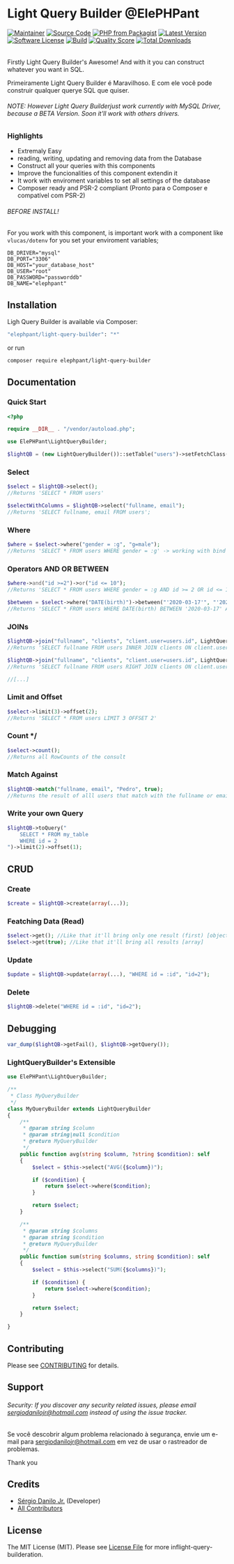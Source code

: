 # Light Query Builder @ElePHPant

[![Maintainer](http://img.shields.io/badge/maintainer-@sergiodanilojr-blue.svg?style=flat-square)](https://twitter.com/sergiodanilojr)
[![Source Code](http://img.shields.io/badge/source-elephpant/light-query-builder-blue.svg?style=flat-square)](https://github.com/sergiodanilojr/light-query-builder)
[![PHP from Packagist](https://img.shields.io/packagist/php-v/elephpant/light-query-builder.svg?style=flat-square)](https://packagist.org/packages/elephpant/light-query-builder)
[![Latest Version](https://img.shields.io/github/release/elephpant/light-query-builder.svg?style=flat-square)](https://github.com/sergiodanilojr/light-query-builder/releases)
[![Software License](https://img.shields.io/badge/license-MIT-brightgreen.svg?style=flat-square)](LICENSE)
[![Build](https://img.shields.io/scrutinizer/build/g/sergiodanilojr/light-query-builder.svg?style=flat-square)](https://scrutinizer-ci.com/g/sergiodanilojr/light-query-builder)
[![Quality Score](https://img.shields.io/scrutinizer/g/sergiodanilojr/light-query-builder.svg?style=flat-square)](https://scrutinizer-ci.com/g/sergiodanilojr/light-query-builder)
[![Total Downloads](https://img.shields.io/packagist/dt/elephpant/light-query-builder.svg?style=flat-square)](https://packagist.org/packages/elephpant/light-query-builder)

###### 
Firstly Light Query Builder's Awesome! And with it you can construct whatever you want in SQL. 

Primeiramente Light Query Builder é Maravilhoso. E com ele você pode construir qualquer querye SQL que quiser.

###### NOTE: However Light Query Builderjust work currently with MySQL Driver, because a BETA Version. Soon it'll work with others drivers.

### Highlights

- Extremaly Easy
- reading, writing, updating and removing data from the Database
- Construct all your queries with this components
- Improve the funcionalities of this component extendin it
- It work with enviroment variables to set all settings of the database
- Composer ready and PSR-2 compliant (Pronto para o Composer e compatível com PSR-2)

###### BEFORE INSTALL!

For you work with this component, is important work with a component like ```vlucas/dotenv``` for you set your enviroment variables;


````dotenv
DB_DRIVER="mysql"
DB_PORT="3306"
DB_HOST="your_database_host"
DB_USER="root"
DB_PASSWORD="passworddb"
DB_NAME="elephpant"
````


## Installation

Ligh Query Builder is available via Composer:

```bash
"elephpant/light-query-builder": "*"
```

or run

```bash
composer require elephpant/light-query-builder
```

## Documentation

### Quick Start
```php
<?php

require __DIR__ . "/vendor/autoload.php";

use ElePHPant\LightQueryBuilder;

$lightQB = (new LightQueryBuilder())::setTable("users")->setFetchClass(stdClass::class);
```


### Select
```php
$select = $lightQB->select();
//Returns 'SELECT * FROM users'

$selectWithColumns = $lightQB->select("fullname, email");
//Returns 'SELECT fullname, email FROM users';
```


### Where
```php
$where = $select->where("gender = :g", "g=male");
//Returns 'SELECT * FROM users WHERE gender = :g' -> working with bind param in PDO
```

### Operators AND OR BETWEEN
```php
$where->and("id >=2")->or("id <= 10");
//Returns 'SELECT * FROM users WHERE gender = :g AND id >= 2 OR id <= 10'

$between = $select->where("DATE(birth)")->between("'2020-03-17'", "'2020-04-01'");
//Returns 'SELECT * FROM users WHERE DATE(birth) BETWEEN '2020-03-17' AND '2020-04-01''
```


### JOINs
```php
$lightQB->join("fullname", "clients", "client.user=users.id", LightQueryBuilder::INNER_JOIN);
//Returns 'SELECT fullname FROM users INNER JOIN clients ON client.user=users.id'

$lightQB->join("fullname", "clients", "client.user=users.id", LightQueryBuilder::RIGHT_JOIN);
//Returns 'SELECT fullname FROM users RIGHT JOIN clients ON client.user=users.id'

//[...]
```


### Limit and Offset
```php
$select->limit(3)->offset(2);
//Returns 'SELECT * FROM users LIMIT 3 OFFSET 2'
```

### Count */
```php
$select->count();
//Returns all RowCounts of the consult
```


### Match Against
```php
$lightQB->match("fullname, email", "Pedro", true);
//Returns the result of alll users that match with the fullname or email with 'Pedro'.
```

### Write  your own Query
```php
$lightQB->toQuery("
    SELECT * FROM my_table 
    WHERE id = 2
")->limit(2)->offset(1);
```

## CRUD

### Create
```php
$create = $lightQB->create(array(...));
```

### Featching Data (Read)
```php
$select->get(); //Like that it'll bring only one result (first) [object]
$select->get(true); //Like that it'll bring all results [array]
```

### Update
```php
$update = $lightQB->update(array(...), "WHERE id = :id", "id=2");
```

### Delete
```php
$lightQB->delete("WHERE id = :id", "id=2");
```

## Debugging
```php
var_dump($lightQB->getFail(), $lightQB->getQuery());
```

### LightQueryBuilder's Extensible

````php
use ElePHPant\LightQueryBuilder;

/**
 * Class MyQueryBuilder
 */
class MyQueryBuilder extends LightQueryBuilder
{
    /**
     * @param string $column
     * @param string|null $condition
     * @return MyQueryBuilder
     */
    public function avg(string $column, ?string $condition): self
    {
        $select = $this->select("AVG({$column})");

        if ($condition) {
            return $select->where($condition);
        }

        return $select;
    }

    /**
     * @param string $columns
     * @param string $condition
     * @return MyQueryBuilder
     */
    public function sum(string $columns, string $condition): self
    {
        $select = $this->select("SUM({$columns})");

        if ($condition) {
            return $select->where($condition);
        }

        return $select;
    }

}
````

## Contributing

Please see [CONTRIBUTING](https://github.com/sergiodanilojr/light-query-builder/blob/master/CONTRIBUTING.md) for details.

## Support

###### Security: If you discover any security related issues, please email sergiodanilojr@hotmail.com instead of using the issue tracker.

Se você descobrir algum problema relacionado à segurança, envie um e-mail para sergiodanilojr@hotmail.com em vez de usar o rastreador de problemas.

Thank you

## Credits

- [Sérgio Danilo Jr.](https://github.com/sergiodanilojr) (Developer)
- [All Contributors](https://github.com/sergiodanilojr/light-query-builder/contributors)

## License

The MIT License (MIT). Please see [License File](https://github.com/sergiodanilojr/light-query-builder/blob/master/LICENSE) for more inflight-query-builderation.